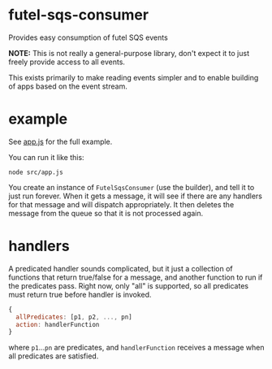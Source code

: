 # futel-sqs-consumer
Provides easy consumption of futel SQS events

**NOTE:** This is not really a general-purpose library, don't expect it to
just freely provide access to all events.

This exists primarily to make reading events simpler and to enable
building of apps based on the event stream.

# example

See [app.js](src/app.js) for the full example.  

You can run it like this:
```
node src/app.js
```

You create an instance of `FutelSqsConsumer` (use the builder),
and tell it to just run forever.  When it gets a message, it will see if
there are any handlers for that message and will dispatch appropriately.
It then deletes the message from the queue so that it is not processed again.

# handlers

A predicated handler sounds complicated, but it just a collection of functions
that return true/false for a message, and another function to run if the
predicates pass.  Right now, only "all" is supported, so all predicates must
return true before handler is invoked.

```javascript
{
  allPredicates: [p1, p2, ..., pn]
  action: handlerFunction
}
```

where `p1`...`pn` are predicates, and `handlerFunction` receives a message
when all predicates are satisfied.

